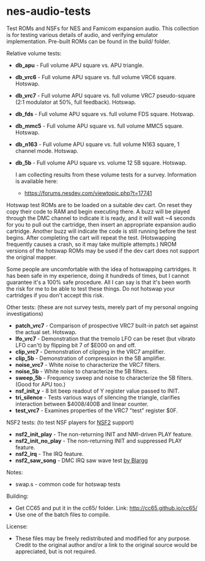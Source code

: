 # nes-audio-tests

Test ROMs and NSFs for NES and Famicom expansion audio. This collection is for testing various details of audio, and verifying emulator implementation. Pre-built ROMs can be found in the build/ folder.

Relative volume tests:
- **db_apu** - Full volume APU square vs. APU triangle.
- **db_vrc6** - Full volume APU square vs. full volume VRC6 square. Hotswap.
- **db_vrc7** - Full volume APU square vs. full volume VRC7 pseudo-square (2:1 modulator at 50%, full feedback). Hotswap.
- **db_fds** - Full volume APU square vs. full volume FDS square. Hotswap.
- **db_mmc5** - Full volume APU square vs. full volume MMC5 square. Hotswap.
- **db_n163** - Full volume APU square vs. full volume N163 square, 1 channel mode. Hotswap.
- **db_5b** - Full volume APU square vs. volume 12 5B square. Hotswap.

  I am collecting results from these volume tests for a survey. Information is available here:
  - https://forums.nesdev.com/viewtopic.php?t=17741

Hotswap test ROMs are to be loaded on a suitable dev cart. On reset they copy their code to RAM and begin executing there. A buzz will be played through the DMC channel to indicate it is ready, and it will wait ~4 seconds for you to pull out the cartridge, then insert an appropriate expansion audio cartridge. Another buzz will indicate the code is still running before the test begins. After completing the cart will repeat the test. (Hotswapping frequently causes a crash, so it may take multiple attempts.) NROM versions of the hotswap ROMs may be used if the dev cart does not support the original mapper.

Some people are uncomfortable with the idea of hotswapping cartridges. It has been safe in my experience, doing it hundreds of times, but I cannot guarantee it's a 100% safe procedure. All I can say is that it's been worth the risk for me to be able to test these things. Do not hotswap your cartridges if you don't accept this risk.


Other tests: (these are not survey tests, merely part of my personal ongoing investigations)
- **patch_vrc7** - Comparison of prospective VRC7 built-in patch set against the actual set. Hotswap.
- **lfo_vrc7** - Demonstration that the tremolo LFO can be reset (but vibrato LFO can't) by flipping bit 7 of $E000 on and off.
- **clip_vrc7** - Demonstration of clipping in the VRC7 amplifier.
- **clip_5b** - Demonstration of compression in the 5B amplifier.
- **noise_vrc7** - White noise to characterize the VRC7 filters.
- **noise_5b** - White noise to characterize the 5B filters.
- **sweep_5b** - Frequency sweep and noise to characterize the 5B filters. (Good for APU too.)
- **nsf_init_y** - 8 bit beep readout of Y register value passed to INIT.
- **tri_silence** - Tests various ways of silencing the triangle, clarifies interaction between $4008/400B and linear counter.
- **test_vrc7** - Examines properties of the VRC7 "test" register $0F.

NSF2 tests: (to test NSF players for [NSF2](https://wiki.nesdev.com/w/index.php/NSF2) support)
- **nsf2_init_play** - The non-returning INIT and NMI-driven PLAY feature.
- **nsf2_init_no_play** - The non-returning INIT and suppressed PLAY feature.
- **nsf2_irq** - The IRQ feature.
- **nsf2_saw_song** - DMC IRQ saw wave test [by Blargg](http://blargg.8bitalley.com/misc/nes-saw/)


Notes:
- swap.s - common code for hotswap tests

Building:
- Get CC65 and put it in the cc65/ folder. Link: http://cc65.github.io/cc65/
- Use one of the batch files to compile.

License:
- These files may be freely redistributed and modified for any purpose. Credit to the original author and/or a link to the original source would be appreciated, but is not required.

